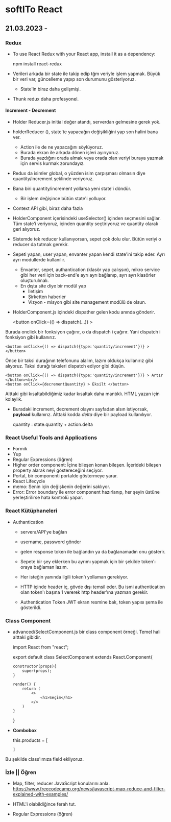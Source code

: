 # softITo React 

## 21.03.2023 - 

### Redux

-   To use React Redux with your React app, install it as a dependency:

    npm install react-redux

-   Verileri arkada bir state ile takip edip tğm veriyle işlem yapmak.
    Büyük bir veri var, güncelleme yapıp son durumunu gösteriyoruz.
    -   State'in biraz daha gelişmişi.

- Thunk redux daha profesyonel.

#### Increment - Decrement

-   Holder Reducer.js
    initial değer atandı, serverdan gelmesine gerek yok.

-   holderReducer (), state'te yapacağın değişikliğini yap son halini bana ver. 
    -   Action ile de ne yapacağını söylüyoruz. 
    -   Burada ekran ile arkada dönen işleri ayırıyoruz.
    -   Burada yazdığını orada almak veya orada olan veriyi buraya yazmak için servis kurmak zorundayız.

-   Redux da isimler global, o yüzden isim çarpışması olmasın diye quantity/increment şeklinde veriyoruz.

-   Bana biri quantity/increment yollarsa yeni state'i döndür.
    -   Bir işlem değişince bütün state'i yolluyor.

-   Context API gibi, biraz daha fazla 

-    HolderComponent içerisindeki useSelector() içinden seçmesini sağlar. Tüm state'i veriyoruz, içinden quantity seçtiriyoruz ve quantity olarak geri alıyoruz.

-   Sistemde tek reducer kullanıyorsan, sepet çok dolu olur. Bütün veriyi o reducer da tutmak gerekir.

-   Sepeti yapan, user yapan, envanter yapan kendi state'ini takip eder. Ayrı ayrı modullerde kullanılır.
    -   Envanter, sepet, authantication (klasör yap çalışsın), mikro service gibi her veri için back-end'e ayrı ayrı bağlanıp, ayrı ayrı klasörler oluşturulmalı. 
    -   En dışta site diye bir modül yap
        -   İletişim
        -   Şirketten haberler
        -   Vizyon - misyon
    gibi site management modülü de olsun.

-   HolderComponent.js içindeki dispather gelen kodu anında gönderir.

    <button onClick={() => dispatch(...)} > </button>

Burada onclick bir fonksiyon çağırır, o da dispatch i çağırır. Yani dispatch i fonksiyon gibi kullanırız.

    <button onClick={() => dispatch({type:'quantity/increment'})} > </button>

Önce bir taksi durağının telefonunu alalım, lazım oldukça kullanırız gibi alıyoruz. Taksi durağı taksleri dispatch ediyor gibi düşün.

    <button onClick={() => dispatch({type:'quantity/increment'})} > Artır </button><br/>
    <button onClick={decrementQuantity} > Eksilt </button>

Alttaki gibi kısaltabildiğimiz kadar kısaltak daha mantıklı. HTML yazan için kolaylık.

-   Buradaki increment, decrement olayını sayfadan alsın istiyorsak, **payload** kullanırız. Alttaki kodda *delta* diye bir payload kullanılıyor. 

    quantity : state.quantity + action.delta

### React Useful Tools and Applications

-   Formik
-   Yup
-   Regular Expressions (öğren)
-   Higher order component: İçine bileşen konan bileşen. İçerideki bileşen property alarak neyi göstereceğini seçiyor.
-   Portal, bir componenti portalde göstermeye yarar.
-   React Lifecycle
-   memo: Senin için değişkenin değerini saklıyor.
-   Error: Error boundary ile error component hazırlanıp, her şeyin üstüne yerleştirilirse hata kontrolü yapar.

### React Kütüphaneleri

-   Authantication
    -   servera/API'ye bağlan
    -   username, password gönder
    -   gelen response token ile bağlandın ya da bağlanamadın onu gösterir.

    -   Sepete bir şey eklerken bu ayrımı yapmak için bir şekilde token'ı oraya bağlaman lazım.
    -   Her isteğin yanında ilgili token'ı yollaman gerekiyor.
    -   HTTP içinde header iç, gövde dışı temsil eder. Bu ismi authentication olan token'ı başına 1 vererek http header'ına yazman gerekir. 

    -   Authentication Token JWT ekran resmine bak, token yapısı şema ile gösterildi.


### Class Component

-   advanced/SelectComponent.js bir class component örneği. Temel hali alttaki gibidir.

    import React from "react";

    export default class SelectComponent extends React.Component{

        constructor(props){
            super(props);
        }

        render() {
            return (
                <>
                    <h1>Seçim</h1>
                </>
            )
        }
    }

-   **Combobox**

    this.products = [
            
        ]
    
Bu şekilde class'ımıza field ekliyoruz.



### İzle || Öğren

-   Map, filter, reducer JavaScript konularını anla.
    https://www.freecodecamp.org/news/javascript-map-reduce-and-filter-explained-with-examples/

-   HTML'i olabildiğince ferah tut.
-   Regular Expressions (öğren)